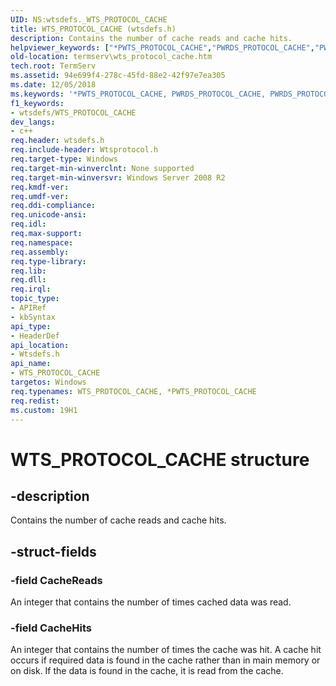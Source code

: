 ```yaml
---
UID: NS:wtsdefs._WTS_PROTOCOL_CACHE
title: WTS_PROTOCOL_CACHE (wtsdefs.h)
description: Contains the number of cache reads and cache hits.helpviewer_keywords: ["*PWTS_PROTOCOL_CACHE","PWRDS_PROTOCOL_CACHE","PWRDS_PROTOCOL_CACHE structure pointer [Remote Desktop Services]","PWTS_PROTOCOL_CACHE","PWTS_PROTOCOL_CACHE structure pointer [Remote Desktop Services]","WRDS_PROTOCOL_CACHE","WRDS_PROTOCOL_CACHE structure [Remote Desktop Services]","WTS_PROTOCOL_CACHE","WTS_PROTOCOL_CACHE structure [Remote Desktop Services]","termserv.wts_protocol_cache","wtsdefs/PWRDS_PROTOCOL_CACHE","wtsdefs/PWTS_PROTOCOL_CACHE","wtsdefs/WRDS_PROTOCOL_CACHE","wtsdefs/WTS_PROTOCOL_CACHE"]
old-location: termserv\wts_protocol_cache.htm
tech.root: TermServ
ms.assetid: 94e699f4-278c-45fd-88e2-42f97e7ea305
ms.date: 12/05/2018
ms.keywords: '*PWTS_PROTOCOL_CACHE, PWRDS_PROTOCOL_CACHE, PWRDS_PROTOCOL_CACHE structure pointer [Remote Desktop Services], PWTS_PROTOCOL_CACHE, PWTS_PROTOCOL_CACHE structure pointer [Remote Desktop Services], WRDS_PROTOCOL_CACHE, WRDS_PROTOCOL_CACHE structure [Remote Desktop Services], WTS_PROTOCOL_CACHE, WTS_PROTOCOL_CACHE structure [Remote Desktop Services], termserv.wts_protocol_cache, wtsdefs/PWRDS_PROTOCOL_CACHE, wtsdefs/PWTS_PROTOCOL_CACHE, wtsdefs/WRDS_PROTOCOL_CACHE, wtsdefs/WTS_PROTOCOL_CACHE'
f1_keywords:
- wtsdefs/WTS_PROTOCOL_CACHE
dev_langs:
- c++
req.header: wtsdefs.h
req.include-header: Wtsprotocol.h
req.target-type: Windows
req.target-min-winverclnt: None supported
req.target-min-winversvr: Windows Server 2008 R2
req.kmdf-ver: 
req.umdf-ver: 
req.ddi-compliance: 
req.unicode-ansi: 
req.idl: 
req.max-support: 
req.namespace: 
req.assembly: 
req.type-library: 
req.lib: 
req.dll: 
req.irql: 
topic_type:
- APIRef
- kbSyntax
api_type:
- HeaderDef
api_location:
- Wtsdefs.h
api_name:
- WTS_PROTOCOL_CACHE
targetos: Windows
req.typenames: WTS_PROTOCOL_CACHE, *PWTS_PROTOCOL_CACHE
req.redist: 
ms.custom: 19H1
---
```


# WTS_PROTOCOL_CACHE structure


## -description


Contains the number of cache reads and cache hits.


## -struct-fields




### -field CacheReads

An integer that contains the number of times cached data was read.


### -field CacheHits

An integer that contains the number of times the cache was hit. A cache hit occurs if required data is found in the cache rather than in main memory or on disk. If the data is found in the cache, it is read from the cache.

